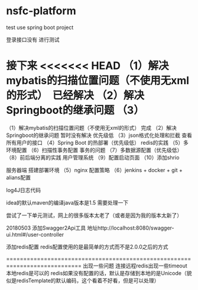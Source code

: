 # nsfc-platform
test use spring boot project

登录接口没有  进行测试

接下来
<<<<<<< HEAD
（1）解决mybatis的扫描位置问题（不使用无xml的形式）  已经解决
（2）解决Springboot的继承问题
（3）
=======
（1）解决mybatis的扫描位置问题（不使用无xml的形式） 完成
（2）解决Springboot的继承问题    暂时没有解决  优先级低
（3）json格式化处理和拦截  查看所有用户的接口
（4）Spring Boot 的热部署（优先级低）  redis的实践
（5）多环境配置
（6）扫描性事务配置  事务的问题
（7）多数据源配置（优先级低）
（8）前后端分离的实践  用户管理系统
（9）配置启动页面
（10）添加shrio

服务器端  搭建部署环境
（5）nginx 配置策略
（6）jenkins + docker + git + alians配置

log4J日志代码

idea的默认maven的编译java版本是1.5  需要处理一下

尝试了一下单元测试，网上的很多版本太老了（或者是因为我的版本太新了）

20180503
添加Swagger2Api工具  地址http://localhost:8080/swagger-ui.html#/user-controller

添加redis配置
redis配置使用的是最简单的方式而不是2.0.0之后的方式

============================================================================
出现一些问题
连接远程redis出现一些timeout  本地redis是可以的
redis如果没有配置的话，默认是存储到本地的是Unicode（貌似是redisTemplate的默认编码，这个看着不好看，但是可以处理）